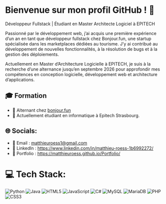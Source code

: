 # Bienvenue sur mon profil GitHub ! 👋

Développeur Fullstack | Étudiant en Master Architecte Logiciel à EPITECH

Passionné par le développement web, j’ai acquis une première expérience d’un an en tant que développeur fullstack chez Bonjour.fun, une startup spécialisée dans les marketplaces dédiées au tourisme. J’y ai contribué au développement de nouvelles fonctionnalités, à la résolution de bugs et à la gestion des déploiements.

Actuellement en Master d’Architecture Logicielle à EPITECH, je suis à la recherche d’une alternance jusqu’en septembre 2026 pour approfondir mes compétences en conception logicielle, développement web et architecture d’applications.

## 🎓 Formation
- 💼 Alternant chez [bonjour.fun](https://bonjour.fun)
- 🏫 Actuellement étudiant en informatique à Epitech Strasbourg.

## 🌐 Socials:

- 📧 Email : matthieuroess1@gmail.com
- 💼 LinkedIn : https://www.linkedin.com/in/matthieu-roess-1b6992272/
- 🔗 Portfolio : https://matthieuroess.github.io/Portfolio/

# 💻 Tech Stack:
![Python](https://img.shields.io/badge/python-3670A0?style=for-the-badge&logo=python&logoColor=ffdd54) ![Java](https://img.shields.io/badge/java-%23ED8B00.svg?style=for-the-badge&logo=openjdk&logoColor=white) ![HTML5](https://img.shields.io/badge/html5-%23E34F26.svg?style=for-the-badge&logo=html5&logoColor=white) ![JavaScript](https://img.shields.io/badge/javascript-%23323330.svg?style=for-the-badge&logo=javascript&logoColor=%23F7DF1E) ![C#](https://img.shields.io/badge/c%23-%23239120.svg?style=for-the-badge&logo=c-sharp&logoColor=white) ![MySQL](https://img.shields.io/badge/mysql-%2300000f.svg?style=for-the-badge&logo=mysql&logoColor=white) ![MariaDB](https://img.shields.io/badge/MariaDB-003545?style=for-the-badge&logo=mariadb&logoColor=white) ![PHP](https://img.shields.io/badge/php-%23777BB4.svg?style=for-the-badge&logo=php&logoColor=white) ![CSS3](https://img.shields.io/badge/css3-%231572B6.svg?style=for-the-badge&logo=css3&logoColor=white)



